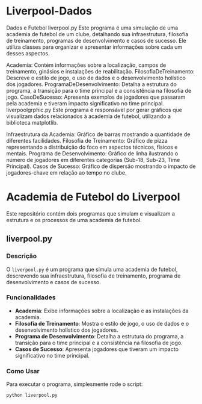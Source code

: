 # Liverpool-Dados
Dados e Futebol
liverpool.py
Este programa é uma simulação de uma academia de futebol de um clube, detalhando sua infraestrutura, filosofia de treinamento, programas de desenvolvimento e casos de sucesso. Ele utiliza classes para organizar e apresentar informações sobre cada um desses aspectos.

Academia: Contém informações sobre a localização, campos de treinamento, ginásios e instalações de reabilitação.
FilosofiaDeTreinamento: Descreve o estilo de jogo, o uso de dados e o desenvolvimento holístico dos jogadores.
ProgramaDeDesenvolvimento: Detalha a estrutura do programa, a transição para o time principal e a consistência na filosofia de jogo.
CasoDeSucesso: Apresenta exemplos de jogadores que passaram pela academia e tiveram impacto significativo no time principal.
liverpoolgrphic.py
Este programa é responsável por gerar gráficos que visualizam dados relacionados à academia de futebol, utilizando a biblioteca matplotlib.

Infraestrutura da Academia: Gráfico de barras mostrando a quantidade de diferentes facilidades.
Filosofia de Treinamento: Gráfico de pizza representando a distribuição do foco em aspectos técnicos, físicos e mentais.
Programa de Desenvolvimento: Gráfico de linha ilustrando o número de jogadores em diferentes categorias (Sub-18, Sub-23, Time Principal).
Casos de Sucesso: Gráfico de dispersão mostrando o impacto de jogadores-chave em relação ao tempo no clube.

# Academia de Futebol do Liverpool

Este repositório contém dois programas que simulam e visualizam a estrutura e os processos de uma academia de futebol.

## liverpool.py

### Descrição

O `liverpool.py` é um programa que simula uma academia de futebol, descrevendo sua infraestrutura, filosofia de treinamento, programa de desenvolvimento e casos de sucesso. 

### Funcionalidades

- **Academia**: Exibe informações sobre a localização e as instalações da academia.
- **Filosofia de Treinamento**: Mostra o estilo de jogo, o uso de dados e o desenvolvimento holístico dos jogadores.
- **Programa de Desenvolvimento**: Detalha a estrutura do programa, a transição para o time principal e a consistência na filosofia de jogo.
- **Casos de Sucesso**: Apresenta jogadores que tiveram um impacto significativo no time principal.

### Como Usar

Para executar o programa, simplesmente rode o script:

```bash
python liverpool.py


